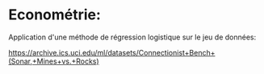 # Econométrie: 


Application d'une méthode de régression logistique sur le jeu de données:

https://archive.ics.uci.edu/ml/datasets/Connectionist+Bench+(Sonar,+Mines+vs.+Rocks)
